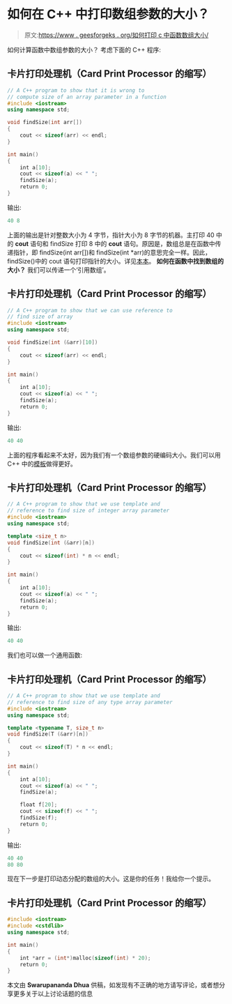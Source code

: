 # 如何在 C++ 中打印数组参数的大小？

> 原文:[https://www . geesforgeks . org/如何打印 c 中函数数组大小/](https://www.geeksforgeeks.org/how-to-print-size-of-an-array-in-a-function-in-c/)

如何计算函数中数组参数的大小？
考虑下面的 C++ 程序:

## 卡片打印处理机（Card Print Processor 的缩写）

```cpp
// A C++ program to show that it is wrong to
// compute size of an array parameter in a function
#include <iostream>
using namespace std;

void findSize(int arr[])
{
    cout << sizeof(arr) << endl;
}

int main()
{
    int a[10];
    cout << sizeof(a) << " ";
    findSize(a);
    return 0;
}
```

输出:

```cpp
40 8
```

上面的输出是针对整数大小为 4 字节，指针大小为 8 字节的机器。主打印 40 中的 **cout** 语句和 findSize 打印 8 中的 **cout** 语句。原因是，数组总是在函数中传递指针，即 findSize(int arr[])和 findSize(int *arr)的意思完全一样。因此，findSize()中的 cout 语句打印指针的大小。详见[本](https://www.geeksforgeeks.org/using-sizof-operator-with-array-paratmeters/)[本](https://www.geeksforgeeks.org/why-c-treats-array-parameters-as-pointers/)。
**如何在函数中找到数组的大小？**
我们可以传递一个‘引用数组’。

## 卡片打印处理机（Card Print Processor 的缩写）

```cpp
// A C++ program to show that we can use reference to
// find size of array
#include <iostream>
using namespace std;

void findSize(int (&arr)[10])
{
    cout << sizeof(arr) << endl;
}

int main()
{
    int a[10];
    cout << sizeof(a) << " ";
    findSize(a);
    return 0;
}
```

输出:

```cpp
40 40
```

上面的程序看起来不太好，因为我们有一个数组参数的硬编码大小。我们可以用 C++ 中的[模板](http://geeksquiz.com/templates-cpp/)做得更好。

## 卡片打印处理机（Card Print Processor 的缩写）

```cpp
// A C++ program to show that we use template and
// reference to find size of integer array parameter
#include <iostream>
using namespace std;

template <size_t n>
void findSize(int (&arr)[n])
{
    cout << sizeof(int) * n << endl;
}

int main()
{
    int a[10];
    cout << sizeof(a) << " ";
    findSize(a);
    return 0;
}
```

输出:

```cpp
40 40
```

我们也可以做一个通用函数:

## 卡片打印处理机（Card Print Processor 的缩写）

```cpp
// A C++ program to show that we use template and
// reference to find size of any type array parameter
#include <iostream>
using namespace std;

template <typename T, size_t n>
void findSize(T (&arr)[n])
{
    cout << sizeof(T) * n << endl;
}

int main()
{
    int a[10];
    cout << sizeof(a) << " ";
    findSize(a);

    float f[20];
    cout << sizeof(f) << " ";
    findSize(f);
    return 0;
}
```

输出:

```cpp
40 40
80 80
```

现在下一步是打印动态分配的数组的大小。这是你的任务！我给你一个提示。

## 卡片打印处理机（Card Print Processor 的缩写）

```cpp
#include <iostream>
#include <cstdlib>
using namespace std;

int main()
{
    int *arr = (int*)malloc(sizeof(int) * 20);
    return 0;
}
```

本文由 **Swarupananda Dhua** 供稿，如发现有不正确的地方请写评论，或者想分享更多关于以上讨论话题的信息